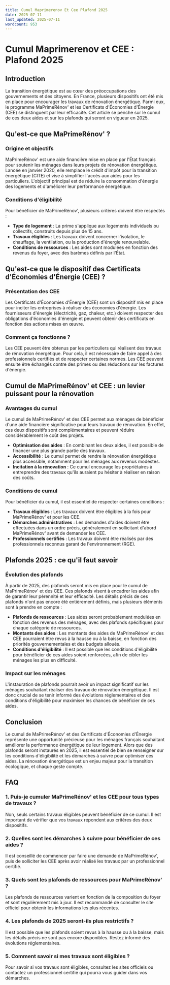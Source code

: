 ```yaml
---
title: Cumul Maprimerenov Et Cee Plafond 2025
date: 2025-07-11
last_updated: 2025-07-11
wordcount: 953
---
```


# Cumul Maprimerenov et CEE : Plafond 2025

## Introduction

La transition énergétique est au cœur des préoccupations des gouvernements et des citoyens. En France, plusieurs dispositifs ont été mis en place pour encourager les travaux de rénovation énergétique. Parmi eux, le programme MaPrimeRénov' et les Certificats d'Économies d'Énergie (CEE) se distinguent par leur efficacité. Cet article se penche sur le cumul de ces deux aides et sur les plafonds qui seront en vigueur en 2025.

## Qu'est-ce que MaPrimeRénov' ?

### Origine et objectifs

MaPrimeRénov' est une aide financière mise en place par l'État français pour soutenir les ménages dans leurs projets de rénovation énergétique. Lancée en janvier 2020, elle remplace le crédit d'impôt pour la transition énergétique (CITE) et vise à simplifier l'accès aux aides pour les particuliers. L'objectif principal est de réduire la consommation d'énergie des logements et d'améliorer leur performance énergétique.

### Conditions d'éligibilité

Pour bénéficier de MaPrimeRénov', plusieurs critères doivent être respectés :

- **Type de logement** : La prime s'applique aux logements individuels ou collectifs, construits depuis plus de 15 ans.
- **Travaux éligibles** : Les travaux doivent concerner l'isolation, le chauffage, la ventilation, ou la production d'énergie renouvelable.
- **Conditions de ressources** : Les aides sont modulées en fonction des revenus du foyer, avec des barèmes définis par l'État.

## Qu'est-ce que le dispositif des Certificats d'Économies d'Énergie (CEE) ?

### Présentation des CEE

Les Certificats d'Économies d'Énergie (CEE) sont un dispositif mis en place pour inciter les entreprises à réaliser des économies d'énergie. Les fournisseurs d'énergie (électricité, gaz, chaleur, etc.) doivent respecter des obligations d'économies d'énergie et peuvent obtenir des certificats en fonction des actions mises en œuvre.

### Comment ça fonctionne ?

Les CEE peuvent être obtenus par les particuliers qui réalisent des travaux de rénovation énergétique. Pour cela, il est nécessaire de faire appel à des professionnels certifiés et de respecter certaines normes. Les CEE peuvent ensuite être échangés contre des primes ou des réductions sur les factures d'énergie.

## Cumul de MaPrimeRénov' et CEE : un levier puissant pour la rénovation

### Avantages du cumul

Le cumul de MaPrimeRénov' et des CEE permet aux ménages de bénéficier d'une aide financière significative pour leurs travaux de rénovation. En effet, ces deux dispositifs sont complémentaires et peuvent réduire considérablement le coût des projets. 

- **Optimisation des aides** : En combinant les deux aides, il est possible de financer une plus grande partie des travaux.
- **Accessibilité** : Le cumul permet de rendre la rénovation énergétique plus accessible, notamment pour les ménages aux revenus modestes.
- **Incitation à la rénovation** : Ce cumul encourage les propriétaires à entreprendre des travaux qu'ils auraient pu hésiter à réaliser en raison des coûts.

### Conditions de cumul

Pour bénéficier du cumul, il est essentiel de respecter certaines conditions :

- **Travaux éligibles** : Les travaux doivent être éligibles à la fois pour MaPrimeRénov' et pour les CEE.
- **Démarches administratives** : Les demandes d'aides doivent être effectuées dans un ordre précis, généralement en sollicitant d'abord MaPrimeRénov' avant de demander les CEE.
- **Professionnels certifiés** : Les travaux doivent être réalisés par des professionnels reconnus garant de l'environnement (RGE).

## Plafonds 2025 : ce qu'il faut savoir

### Évolution des plafonds

À partir de 2025, des plafonds seront mis en place pour le cumul de MaPrimeRénov' et des CEE. Ces plafonds visent à encadrer les aides afin de garantir leur pérennité et leur efficacité. Les détails précis de ces plafonds n'ont pas encore été entièrement définis, mais plusieurs éléments sont à prendre en compte :

- **Plafonds de ressources** : Les aides seront probablement modulées en fonction des revenus des ménages, avec des plafonds spécifiques pour chaque catégorie de ressources.
- **Montants des aides** : Les montants des aides de MaPrimeRénov' et des CEE pourraient être revus à la hausse ou à la baisse, en fonction des priorités gouvernementales et des budgets alloués.
- **Conditions d'éligibilité** : Il est possible que les conditions d'éligibilité pour bénéficier de ces aides soient renforcées, afin de cibler les ménages les plus en difficulté.

### Impact sur les ménages

L'instauration de plafonds pourrait avoir un impact significatif sur les ménages souhaitant réaliser des travaux de rénovation énergétique. Il est donc crucial de se tenir informé des évolutions réglementaires et des conditions d'éligibilité pour maximiser les chances de bénéficier de ces aides.

## Conclusion

Le cumul de MaPrimeRénov' et des Certificats d'Économies d'Énergie représente une opportunité précieuse pour les ménages français souhaitant améliorer la performance énergétique de leur logement. Alors que des plafonds seront instaurés en 2025, il est essentiel de bien se renseigner sur les conditions d'éligibilité et les démarches à suivre pour optimiser ces aides. La rénovation énergétique est un enjeu majeur pour la transition écologique, et chaque geste compte.

## FAQ

### 1. Puis-je cumuler MaPrimeRénov' et les CEE pour tous types de travaux ?

Non, seuls certains travaux éligibles peuvent bénéficier de ce cumul. Il est important de vérifier que vos travaux répondent aux critères des deux dispositifs.

### 2. Quelles sont les démarches à suivre pour bénéficier de ces aides ?

Il est conseillé de commencer par faire une demande de MaPrimeRénov', puis de solliciter les CEE après avoir réalisé les travaux par un professionnel certifié.

### 3. Quels sont les plafonds de ressources pour MaPrimeRénov' ?

Les plafonds de ressources varient en fonction de la composition du foyer et sont régulièrement mis à jour. Il est recommandé de consulter le site officiel pour obtenir les informations les plus récentes.

### 4. Les plafonds de 2025 seront-ils plus restrictifs ?

Il est possible que les plafonds soient revus à la hausse ou à la baisse, mais les détails précis ne sont pas encore disponibles. Restez informé des évolutions réglementaires.

### 5. Comment savoir si mes travaux sont éligibles ?

Pour savoir si vos travaux sont éligibles, consultez les sites officiels ou contactez un professionnel certifié qui pourra vous guider dans vos démarches.